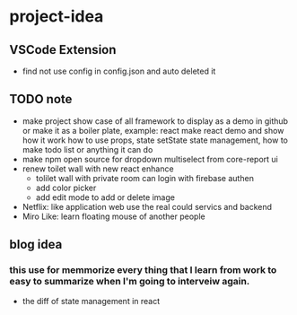 # project-idea

## VSCode Extension
- find not use config in config.json and auto deleted it

## TODO note
- make project show case of all framework to display as a demo in github or make it as a boiler plate,
  example: react make react demo and show how it work how to use props, state setState state management,
   how to make todo list or anything it can do
- make npm open source for dropdown multiselect from core-report ui
- renew toilet wall with new react
  enhance
    - tolilet wall with private room can login with firebase authen
    - add color picker
    - add edit mode to add or delete image
- Netflix: like application web use the real could servics and backend
- Miro Like: learn floating mouse of another people


  
## blog idea
### this use for memmorize every thing  that I learn from work to easy to summarize when I'm going to interveiw again.
- the diff of state management in react
